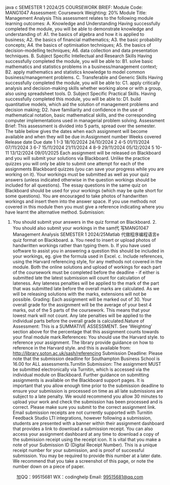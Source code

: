java c
SEMESTER 1 2024/25
COURSEWORK BRIEF:
Module Code:
MANG1047
Assessment:
Coursework
Weighting:
20%
Module Title:
Management Analysis
This assessment relates to the following module learning outcomes:
A. Knowledge and Understanding
Having successfully completed the module, you will be able to demonstrate knowledge and understanding of:
A1. the basics of algebra and how it is applied to business;
A2. the basics of financial mathematics;
A3. the basic probability concepts;
A4. the basics of optimisation techniques;
A5. the basics of decision-modelling techniques;
A6. data collection and data presentation techniques.
B. Subject Specific Intellectual and Research Skills
Having successfully completed the module, you will be able to:
B1. solve basic mathematics and statistics problems in a business/management context;
B2. apply mathematics and statistics knowledge to model common business/management problems.
C. Transferable and Generic Skills
Having successfully completed the module, you will be able to:
C1. apply critically analysis and decision-making skills whether working alone or with a group, also using spreadsheet tools.
D. Subject Specific Practical Skills.
Having successfully completed this module, you will be able to:
D1. build quantitative models, which aid the solution of management problems and decision making;
D2. have familiarity and confidence in the use of mathematical notation, basic mathematical skills, and the corresponding computer implementations used in managerial problem solving.
Assessment Brief: 
This assessment is divided into 5 parts, spread over the semester.
The table below gives the dates when each assignment will become available and when they will be due in:Assignment number    Weeks covered    Release date    Due date    1    1-3 18/10/2024   24/10/2024    2    4-5    01/11/2024    07/11/2024    3    6-7    15/11/2024    21/11/2024    4    8-9    29/11/2024    05/12/2024    5    10-11    13/12/2024    09/01/2025 
Each assignment will be released on Blackboard and you will submit your solutions via Blackboard. Unlike the practice quizzes you will only be able to submit one attempt for each of the assignments Blackboard quizzes (you can save your progress while you are working on it).
Your workings must be submitted as well as your quiz answers (unless indicated otherwise in the question workings should be included for all questions). The essay questions in the same quiz on Blackboard should be used for your workings (which may be quite short for some questions). You are encouraged to take photos of handwritten workings and insert them into the answer space.
If you use methods not covered in this module then you must give a reference indicating where you have learnt the alternative method.
Submission:
1. You should submit your answers in the quiz format on Blackboard. 
   2. You should also submit your workings in the sam代 写MANG1047 Management Analysis SEMESTER 1 2024/25Matlab
代做程序编程语言e quiz format on Blackboard.
   a. You need to insert or upload photos of handwritten workings rather than typing them.
   b. If you have used software to assist you in answering a question this should be included in your workings, eg. give the formula used in Excel. 
   c. Include references, using the Harvard referencing style, for any methods not covered in the module.
Both the online solutions and upload of workings for each part of the coursework must be completed before the deadline - if either is submitted late the latest submission will count for calculation of lateness. Any lateness penalties will be applied to the mark of the part that was submitted late before the overall marks are calculated.
As we will be releasing solutions with the marks, extensions will not be possible.
Grading:
Each assignment will be marked out of 30. Your overall grade for the assignment will be the average of your best 4 marks, out of the 5 parts of the coursework. This means that your lowest mark will not count.
Any late penalties will be applied to the individual parts before the overall grade is calculated.Nature of Assessment: This is a SUMMATIVE ASSESSMENT. See ‘Weighting’ section above for the percentage that this assignment counts towards your final module mark.References: You should use the Harvard style. to reference your assignment. The library provide guidance on how to reference in the Harvard style. and this is available from: http://library.soton.ac.uk/sash/referencing   Submission Deadline: Please note that the submission deadline for Southampton Business School is 16.00 for ALL assessments.Turnitin Submission:   The assignment MUST be submitted electronically via Turnitin, which is accessed via the individual module on Blackboard. Further guidance on submitting assignments is available on the Blackboard support pages. 
It is important that you allow enough time prior to the submission deadline to ensure your submission is processed on time as all   late submissions are subject to a late penalty.    We would recommend you allow 30 minutes to upload your work and check the submission has been processed and is correct. Please make sure you submit to the correct assignment link.
Email submission receipts are not currently supported with Turnitin Feedback Studio LTI integrations, however following a submission, students are presented with a banner within their assignment dashboard that provides a link to download a submission receipt. You can also access your assignment dashboard at any time to download a copy of the submission receipt using the receipt icon. It is vital that you make a note of your Submission ID (Digital Receipt Number). This is a unique receipt number for your submission, and is proof of successful submission. You may be required to provide this number at a later date.    We recommend that you take a screenshot of this page, or note the number down on a piece of paper.   

         
加QQ：99515681  WX：codinghelp  Email: 99515681@qq.com
